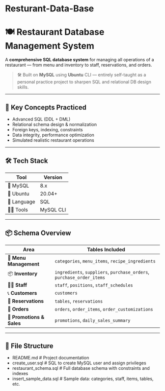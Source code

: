 # Resturant-Data-Base
# 🍽️ Restaurant Database Management System

A **comprehensive SQL database system** for managing all operations of a restaurant — from menu and inventory to staff, reservations, and orders.

> 🛠️ Built on **MySQL** using **Ubuntu** CLI — entirely self-taught as a personal practice project to sharpen SQL and relational DB design skills.

---

## 🧠 Key Concepts Practiced

- Advanced SQL (DDL + DML)
- Relational schema design & normalization
- Foreign keys, indexing, constraints
- Data integrity, performance optimization
- Simulated realistic restaurant operations

---

## 🛠️ Tech Stack

| Tool        | Version     |
|-------------|-------------|
| 💾 MySQL     | 8.x         |
| 🐧 Ubuntu    | 20.04+      |
| 🧮 Language  | SQL         |
| 🧑‍💻 Tools    | MySQL CLI   |

---

## 📦 Schema Overview

| Area                   | Tables Included                                                                 |
|------------------------|---------------------------------------------------------------------------------|
| 🍔 **Menu Management**  | `categories`, `menu_items`, `recipe_ingredients`                                |
| 📦 **Inventory**        | `ingredients`, `suppliers`, `purchase_orders`, `purchase_order_items`          |
| 👨‍🍳 **Staff**           | `staff`, `positions`, `staff_schedules`                                        |
| 📞 **Customers**        | `customers`                                                                     |
| 📆 **Reservations**     | `tables`, `reservations`                                                        |
| 🧾 **Orders**           | `orders`, `order_items`, `order_customizations`                                 |
| 🎁 **Promotions & Sales** | `promotions`, `daily_sales_summary`                                           |

---

## 📂 File Structure
- README.md # Project documentation
- create_user.sql # SQL to create MySQL user and assign privileges
- restaurant_schema.sql # Full database schema with constraints and indexes
- insert_sample_data.sql # Sample data: categories, staff, items, tables, etc.
